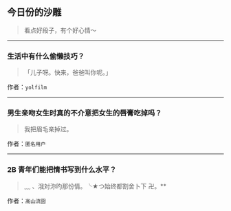 ## 今日份的沙雕

> 看点好段子，有个好心情～


 
---

### 生活中有什么偷懒技巧？

> 「儿子呀。快来，爸爸叫你呢。」


作者：`yolfilm`

---

### 男生亲吻女生时真的不介意把女生的唇膏吃掉吗？

> 我把眉毛亲掉过。


作者：`匿名用户`

---

### 2B 青年们能把情书写到什么水平？

> ﹏ 、涐対沵旳那份情。╰★つ始终都割舍卜下 卍。**


作者：`高山流囧`
